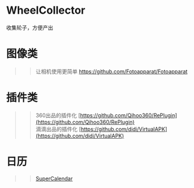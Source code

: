 # WheelCollector
收集轮子，方便产出

图像类
==
>>让相机使用更简单 https://github.com/Fotoapparat/Fotoapparat



插件类
==
>>360出品的插件化 [https://github.com/Qihoo360/RePlugin](https://github.com/Qihoo360/RePlugin)</br>
>>滴滴出品的插件化 [https://github.com/didi/VirtualAPK](https://github.com/didi/VirtualAPK)


日历
==
>>[SuperCalendar](https://github.com/MagicMashRoom/SuperCalendar)
